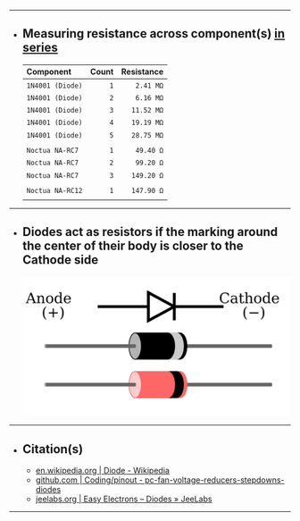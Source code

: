 ***

- ## Measuring resistance across component(s) <u>in series</u>
  | Component         |  Count | Resistance |
  | :---------------- | -----: | ---------: |
  | `1N4001 (Diode)`  |    `1` |  `2.41 MΩ` |   <!--   @(1.910, 2.358, 2.555, 2.607, 2.630) | Measure-Object -Average | Select-Object -ExpandProperty "Average";   -->
  | `1N4001 (Diode)`  |    `2` |  `6.16 MΩ` |   <!--   @(5.86,  6.34,  6.28) | Measure-Object -Average | Select-Object -ExpandProperty "Average";   -->
  | `1N4001 (Diode)`  |    `3` | `11.52 MΩ` |   <!--   @(10.58, 12.46) | Measure-Object -Average | Select-Object -ExpandProperty "Average";   -->
  | `1N4001 (Diode)`  |    `4` | `19.19 MΩ` |   <!--   @(19.19) | Measure-Object -Average | Select-Object -ExpandProperty "Average";   -->
  | `1N4001 (Diode)`  |    `5` | `28.75 MΩ` |   <!--   @(28.75) | Measure-Object -Average | Select-Object -ExpandProperty "Average";   -->
  |                   |        |            |
  | `Noctua NA-RC7`   |    `1` |  `49.40 Ω` |
  | `Noctua NA-RC7`   |    `2` |  `99.20 Ω` |
  | `Noctua NA-RC7`   |    `3` | `149.20 Ω` |
  |                   |        |            |
  | `Noctua NA-RC12`  |    `1` | `147.90 Ω` |
  |                   |        |            |

***

- ## Diodes act as resistors if the marking around the center of their body is closer to the Cathode side
  ![pinout - diode_anode-cathode](pinout%20-%20diode_anode-cathode.svg)

***

- ## Citation(s)
  - [en.wikipedia.org | Diode - Wikipedia](https://en.wikipedia.org/wiki/Diode)
  - [github.com | Coding/pinout - pc-fan-voltage-reducers-stepdowns-diodes](https://github.com/mcavallo-git/Coding/blob/main/pinouts/pinout%20-%20pc-fan-voltage-reducers-stepdowns-diodes.md)
  - [jeelabs.org | Easy Electrons – Diodes » JeeLabs](https://jeelabs.org/2011/01/09/easy-electrons-%E2%80%93-diodes/index.html)

***